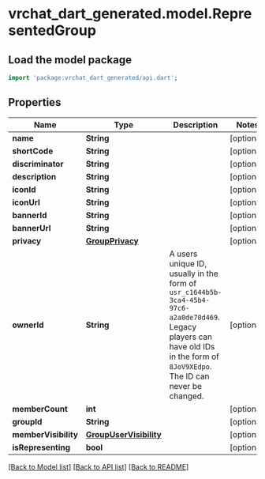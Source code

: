 # vrchat_dart_generated.model.RepresentedGroup

## Load the model package
```dart
import 'package:vrchat_dart_generated/api.dart';
```

## Properties
Name | Type | Description | Notes
------------ | ------------- | ------------- | -------------
**name** | **String** |  | [optional] 
**shortCode** | **String** |  | [optional] 
**discriminator** | **String** |  | [optional] 
**description** | **String** |  | [optional] 
**iconId** | **String** |  | [optional] 
**iconUrl** | **String** |  | [optional] 
**bannerId** | **String** |  | [optional] 
**bannerUrl** | **String** |  | [optional] 
**privacy** | [**GroupPrivacy**](GroupPrivacy.md) |  | [optional] 
**ownerId** | **String** | A users unique ID, usually in the form of `usr_c1644b5b-3ca4-45b4-97c6-a2a0de70d469`. Legacy players can have old IDs in the form of `8JoV9XEdpo`. The ID can never be changed. | [optional] 
**memberCount** | **int** |  | [optional] 
**groupId** | **String** |  | [optional] 
**memberVisibility** | [**GroupUserVisibility**](GroupUserVisibility.md) |  | [optional] 
**isRepresenting** | **bool** |  | [optional] 

[[Back to Model list]](../README.md#documentation-for-models) [[Back to API list]](../README.md#documentation-for-api-endpoints) [[Back to README]](../README.md)


